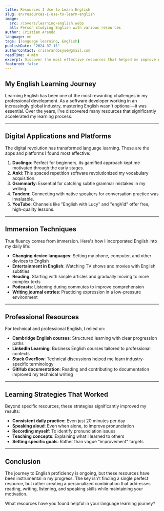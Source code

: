 ```yaml
---
title: Resources I Use to Learn English
slug: en/resources-I-use-to-learn-english
image:
  src: /covers/learning-english.webp
  alt: Person studying English with various resources
author: Cristian Arando
language: en
tags: [language learning, English]
publishDate: "2024-07-15"
authorContact: crisarandosyse@gmail.com
readTime: 4 min
excerpt: Discover the most effective resources that helped me improve my English proficiency, from apps and websites to immersion techniques and practice methods.
featured: false
---
```


## My English Learning Journey

Learning English has been one of the most rewarding challenges in my professional development. As a software developer working in an increasingly global industry, mastering English wasn't optional—it was essential. Over the years, I've discovered many resources that significantly accelerated my learning process.

---

## Digital Applications and Platforms

The digital revolution has transformed language learning. These are the apps and platforms I found most effective:

1. **Duolingo**: Perfect for beginners, its gamified approach kept me motivated through the early stages.
2. **Anki**: This spaced repetition software revolutionized my vocabulary acquisition.
3. **Grammarly**: Essential for catching subtle grammar mistakes in my writing.
4. **Tandem**: Connecting with native speakers for conversation practice was invaluable.
5. **YouTube**: Channels like "English with Lucy" and "engVid" offer free, high-quality lessons.

---

## Immersion Techniques

True fluency comes from immersion. Here's how I incorporated English into my daily life:

- **Changing device languages**: Setting my phone, computer, and other devices to English
- **Entertainment in English**: Watching TV shows and movies with English subtitles
- **Reading**: Starting with simple articles and gradually moving to more complex texts
- **Podcasts**: Listening during commutes to improve comprehension
- **Writing journal entries**: Practicing expression in a low-pressure environment

---

## Professional Resources

For technical and professional English, I relied on:

- **Cambridge English courses**: Structured learning with clear progression paths
- **LinkedIn Learning**: Business English courses tailored to professional contexts
- **Stack Overflow**: Technical discussions helped me learn industry-specific terminology
- **GitHub documentation**: Reading and contributing to documentation improved my technical writing

---

## Learning Strategies That Worked

Beyond specific resources, these strategies significantly improved my results:

- **Consistent daily practice**: Even just 20 minutes per day
- **Speaking aloud**: Even when alone, to improve pronunciation
- **Recording myself**: To identify pronunciation issues
- **Teaching concepts**: Explaining what I learned to others
- **Setting specific goals**: Rather than vague "improvement" targets

---

## Conclusion

The journey to English proficiency is ongoing, but these resources have been instrumental in my progress. The key isn't finding a single perfect resource, but rather creating a personalized combination that addresses reading, writing, listening, and speaking skills while maintaining your motivation.

What resources have you found helpful in your language learning journey?